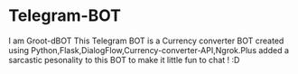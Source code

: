 # Telegram-BOT
I am Groot-dBOT 
This Telegram BOT is a Currency converter BOT created using Python,Flask,DialogFlow,Currency-converter-API,Ngrok.Plus added a sarcastic pesonality to this BOT to make it little fun to chat ! :D
